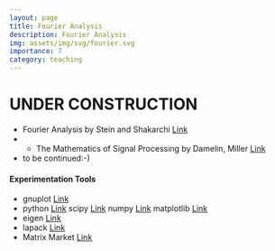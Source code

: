 ```yaml
---
layout: page
title: Fourier Analysis
description: Fourier Analysis
img: assets/img/svg/fourier.svg
importance: 7
category: teaching
---
```


# UNDER CONSTRUCTION

- Fourier Analysis by Stein and Shakarchi [Link](https://press.princeton.edu/books/hardcover/9780691113845/fourier-analysis)
- - The Mathematics of Signal Processing by Damelin, Miller [Link](https://www.cambridgebookshop.co.uk/products/the-mathematics-of-signal-processing)
- to be continued:-)

#### Experimentation Tools

- gnuplot [Link](http://www.gnuplot.info/)
- python [Link](https://www.python.org/) scipy [Link](https://scipy.org/) numpy [Link](https://numpy.org/) matplotlib [Link](https://matplotlib.org/)
- eigen [Link](https://eigen.tuxfamily.org/index.php?title=Main_Page)
- lapack [Link](https://netlib.org/lapack/)
- Matrix Market [Link](https://math.nist.gov/MatrixMarket/)


